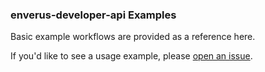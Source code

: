 ### enverus-developer-api Examples

Basic example workflows are provided as a reference here.  

If you'd like to see a usage example, please [open an issue](https://github.com/enverus-ea/enverus-developer-api/issues/new).  
